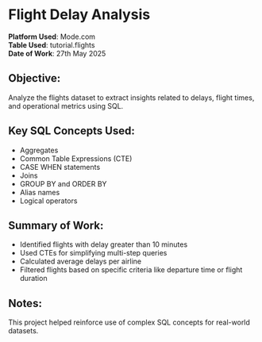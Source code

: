 # Flight Delay Analysis

**Platform Used**: Mode.com  
**Table Used**: tutorial.flights  
**Date of Work**: 27th May 2025

## Objective:
Analyze the flights dataset to extract insights related to delays, flight times, and operational metrics using SQL.

## Key SQL Concepts Used:
- Aggregates
- Common Table Expressions (CTE)
- CASE WHEN statements
- Joins
- GROUP BY and ORDER BY
- Alias names
- Logical operators

## Summary of Work:
- Identified flights with delay greater than 10 minutes
- Used CTEs for simplifying multi-step queries
- Calculated average delays per airline
- Filtered flights based on specific criteria like departure time or flight duration

## Notes:
This project helped reinforce use of complex SQL concepts for real-world datasets.



